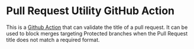 # Pull Request Utility GitHub Action

This is a [Github Action](https://github.com/features/actions) that can validate the title of a pull request.
It can be used to block merges targeting Protected branches when the Pull Request title does not match a required format.